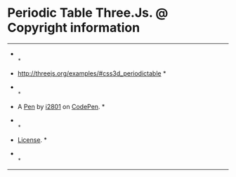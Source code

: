 # Periodic Table Three.Js. @ Copyright information

--------------------------------------------------------------------------------------------------------------------------------
*                                                                                                                              *
* http://threejs.org/examples/#css3d_periodictable                                                                             *
*                                                                                                                              *
* A [Pen](http://codepen.io/i2801/pen/waQPQj) by [i2801](http://codepen.io/i2801) on [CodePen](http://codepen.io/).            *
*                                                                                                                              *
* [License](http://codepen.io/i2801/pen/waQPQj/license).                                                                       *
*                                                                                                                              *
--------------------------------------------------------------------------------------------------------------------------------
